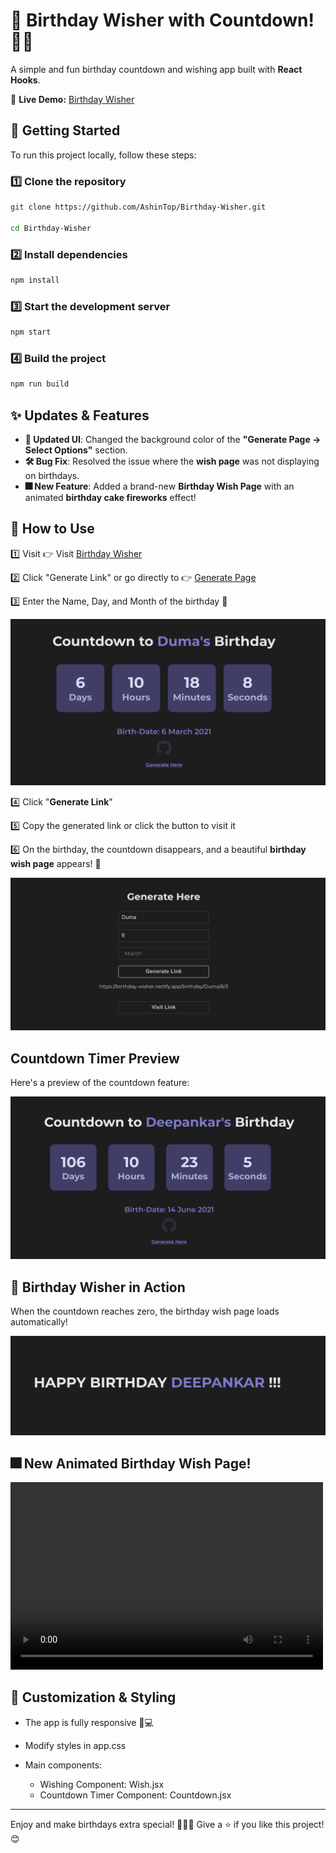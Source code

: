 # 🎉 Birthday Wisher with Countdown! 🎂🎊

A simple and fun birthday countdown and wishing app built with **React Hooks**.

🔗 **Live Demo:** [Birthday Wisher](https://iwangsiyi.com)

## 🚀 Getting Started

To run this project locally, follow these steps:

### 1️⃣ Clone the repository

```sh
git clone https://github.com/AshinTop/Birthday-Wisher.git

cd Birthday-Wisher
```

### 2️⃣ Install dependencies

```sh
npm install
```

### 3️⃣ Start the development server

```sh
npm start
```

### 4️⃣ Build the project

```sh
npm run build
```

## ✨ Updates & Features

- **🎨 Updated UI**: Changed the background color of the **"Generate Page → Select Options"** section.
- **🛠 Bug Fix**: Resolved the issue where the **wish page** was not displaying on birthdays.
- **🎆 New Feature**: Added a brand-new **Birthday Wish Page** with an animated **birthday cake fireworks** effect!

## 🎈 How to Use

1️⃣ Visit 👉 Visit [Birthday Wisher](https://iwangsiyi.com)

2️⃣ Click "Generate Link" or go directly to 👉 [Generate Page](https://iwangsiyi.com/generate)

3️⃣ Enter the Name, Day, and Month of the birthday 🎂

![ScreenShot of Form](screenshots/duma.png)

4️⃣ Click "**Generate Link**"

5️⃣ Copy the generated link or click the button to visit it

6️⃣ On the birthday, the countdown disappears, and a beautiful **birthday wish page** appears! 🎊

![ScreenShot of Form](screenshots/generate.png)

## Countdown Timer Preview

Here's a preview of the countdown feature:

![ScreenShot of Countdown](screenshots/countdown.png)

## 🎂 Birthday Wisher in Action

When the countdown reaches zero, the birthday wish page loads automatically!

![ScreenShot of Countdown](screenshots/wishPage.png)

## 🎆 New Animated Birthday Wish Page!

<video src="screenshots/wish.mp4" controls="controls" width="500" height="300"></video>

## 🎨 Customization & Styling

- The app is fully responsive 📱💻

- Modify styles in app.css

- Main components:
  - Wishing Component: Wish.jsx
  - Countdown Timer Component: Countdown.jsx

---

Enjoy and make birthdays extra special! 🎉🎂🥳
Give a ⭐ if you like this project! 😊
